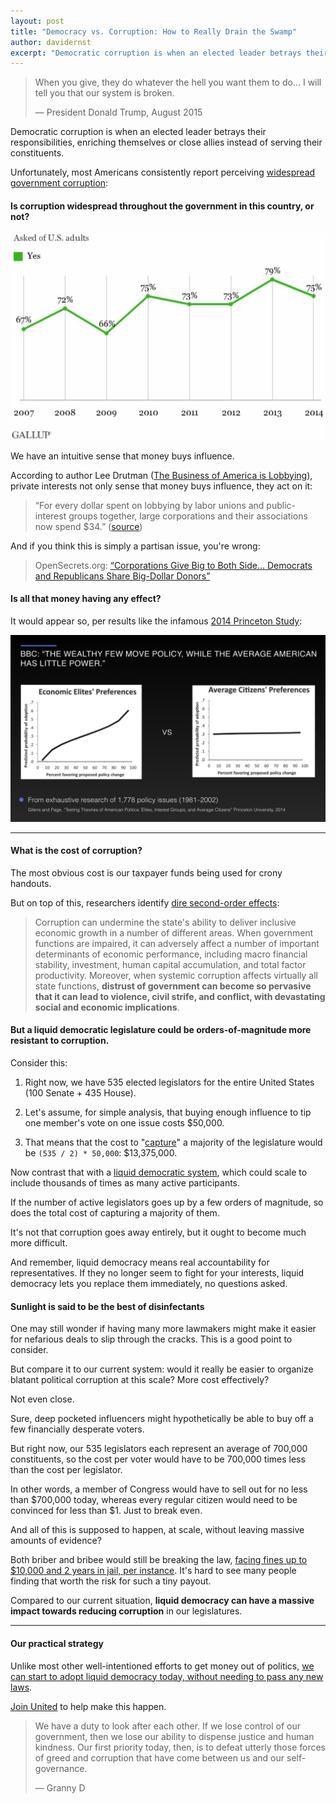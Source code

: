 ```yaml
---
layout: post
title: "Democracy vs. Corruption: How to Really Drain the Swamp"
author: davidernst
excerpt: "Democratic corruption is when an elected leader betrays their responsibilities to their voters, enriching themselves or close allies instead. Unfortunately, most Americans consistently report seeing widespread government corruption..."
---
```


> When you give, they do whatever the hell you want them to do... I will tell you that our system is broken.
>
> — President Donald Trump, August 2015

Democratic corruption is when an elected leader betrays their responsibilities, enriching themselves or close allies instead of serving their constituents.

Unfortunately, most Americans consistently report perceiving [widespread government corruption](http://www.gallup.com/poll/185759/widespread-government-corruption.aspx):

#### Is corruption widespread throughout the government in this country, or not?

![](/assets/article_images/2017-08-27-democracy-vs-corruption/gallup-is-corruption-widespread.jpg)

We have an intuitive sense that money buys influence.

According to author Lee Drutman ([The Business of America is Lobbying](http://www.oxfordscholarship.com/view/10.1093/acprof:oso/9780190215514.001.0001/acprof-9780190215514)), private interests not only sense that money buys influence, they act on it:

> “For every dollar spent on lobbying by labor unions and public-interest groups together, large corporations and their associations now spend $34.” ([source](https://www.theatlantic.com/business/archive/2015/04/how-corporate-lobbyists-conquered-american-democracy/390822/))

And if you think this is simply a partisan issue, you're wrong:

> OpenSecrets.org: [“Corporations Give Big to Both Side... Democrats and Republicans Share Big-Dollar Donors”](https://www.opensecrets.org/news/2010/11/democrats-and-republicans-sharing-b/)

#### Is all that money having any effect?

It would appear so, per results like the infamous [2014 Princeton Study](http://www.bbc.com/news/blogs-echochambers-27074746):

[![](/assets/article_images/2017-08-27-democracy-vs-corruption/Princeton-Study.png)](/assets/article_images/2017-08-27-democracy-vs-corruption/Princeton-Study.png)

------------

#### What is the cost of corruption?

The most obvious cost is our taxpayer funds being used for crony handouts.

But on top of this, researchers identify [dire second-order effects](http://www.imf.org/external/pubs/ft/sdn/2016/sdn1605.pdf):

> Corruption can undermine the state's ability to deliver inclusive economic growth in a
number of different areas. When government functions are impaired, it can adversely affect a
number of important determinants of economic performance, including macro financial stability,
investment, human capital accumulation, and total factor productivity. Moreover, when systemic
corruption affects virtually all state functions, **distrust of government can become so pervasive that it
can lead to violence, civil strife, and conflict, with devastating social and economic implications**.

#### But a liquid democratic legislature could be orders-of-magnitude more resistant to corruption.

Consider this:

1. Right now, we have 535 elected legislators for the entire United States (100 Senate + 435 House).

1. Let's assume, for simple analysis, that buying enough influence to tip one member's vote on one issue costs $50,000.

1. That means that the cost to "[capture](https://en.wikipedia.org/wiki/Regulatory_capture)" a majority of the legislature would be `(535 / 2) * 50,000`: $13,375,000.

Now contrast that with a [liquid democratic system](/2016/09/21/what-is-liquid-democracy/), which could scale to include thousands of times as many active participants.

If the number of active legislators goes up by a few orders of magnitude, so does the total cost of capturing a majority of them.

It's not that corruption goes away entirely, but it ought to become much more difficult.

And remember, liquid democracy means real accountability for representatives. If they no longer seem to fight for your interests, liquid democracy lets you replace them immediately, no questions asked.

#### Sunlight is said to be the best of disinfectants

One may still wonder if having many more lawmakers might make it easier for nefarious deals to slip through the cracks. This is a good point to consider.

But compare it to our current system: would it really be easier to organize blatant political corruption at this scale? More cost effectively?

Not even close.

Sure, deep pocketed influencers might hypothetically be able to buy off a few financially desperate voters.

But right now, our 535 legislators each represent an average of 700,000 constituents, so the cost per voter would have to be 700,000 times less than the cost per legislator.

In other words, a member of Congress would have to sell out for no less than $700,000 today, whereas every regular citizen would need to be convinced for less than $1. Just to break even.

And all of this is supposed to happen, at scale, without leaving massive amounts of evidence?

Both briber and bribee would still be breaking the law, [facing fines up to $10,000 and 2 years in jail, per instance](https://www.law.cornell.edu/uscode/text/18/597). It's hard to see many people finding that worth the risk for such a tiny payout.

Compared to our current situation, **liquid democracy can have a massive impact towards reducing corruption** in our legislatures.

-----

#### Our practical strategy

Unlike most other well-intentioned efforts to get money out of politics, [we can start to adopt liquid democracy today, without needing to pass any new laws](/2017/11/06/announcing-united-vote/).

[Join United](https://united.vote/join) to help make this happen.

> We have a duty to look after each other. If we lose control of our government, then we lose our ability to dispense justice and human kindness. Our first priority today, then, is to defeat utterly those forces of greed and corruption that have come between us and our self-governance.
>
> — Granny D
